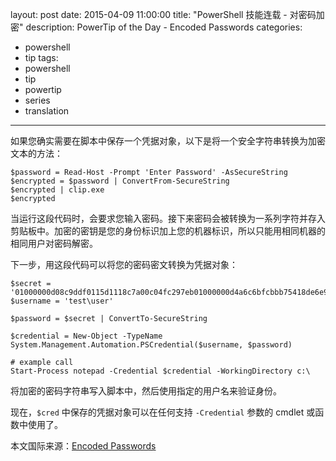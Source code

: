 layout: post
date: 2015-04-09 11:00:00
title: "PowerShell 技能连载 - 对密码加密"
description: PowerTip of the Day - Encoded Passwords
categories:
- powershell
- tip
tags:
- powershell
- tip
- powertip
- series
- translation
---
如果您确实需要在脚本中保存一个凭据对象，以下是将一个安全字符串转换为加密文本的方法：

    $password = Read-Host -Prompt 'Enter Password' -AsSecureString
    $encrypted = $password | ConvertFrom-SecureString
    $encrypted | clip.exe
    $encrypted

当运行这段代码时，会要求您输入密码。接下来密码会被转换为一系列字符并存入剪贴板中。加密的密钥是您的身份标识加上您的机器标识，所以只能用相同机器的相同用户对密码解密。

下一步，用这段代码可以将您的密码密文转换为凭据对象：

    $secret = '01000000d08c9ddf0115d1118c7a00c04fc297eb01000000d4a6c6bfcbbb75418de6e9672d85e73600...996f8365c8c82ea61f94927d3e3b14000000c6aecec683717376f0fb18519f326f6ac9cd89dc'
    $username = 'test\user'
    
    $password = $secret | ConvertTo-SecureString
    
    $credential = New-Object -TypeName System.Management.Automation.PSCredential($username, $password)
    
    # example call
    Start-Process notepad -Credential $credential -WorkingDirectory c:\

将加密的密码字符串写入脚本中，然后使用指定的用户名来验证身份。

现在，`$cred` 中保存的凭据对象可以在任何支持 `-Credential` 参数的 cmdlet 或函数中使用了。

<!--more-->
本文国际来源：[Encoded Passwords](http://community.idera.com/powershell/powertips/b/tips/posts/encoded-passwords)
